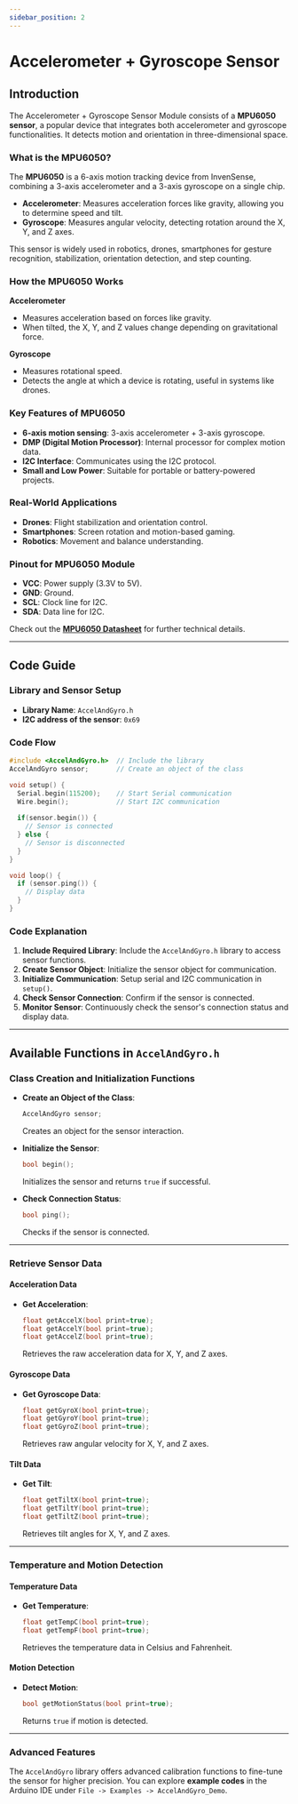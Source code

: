 ```yaml
---
sidebar_position: 2
---
```


# Accelerometer + Gyroscope Sensor

## Introduction
The Accelerometer + Gyroscope Sensor Module consists of a **MPU6050 sensor**, a popular device that integrates both accelerometer and gyroscope functionalities. It detects motion and orientation in three-dimensional space.

### What is the MPU6050?
The **MPU6050** is a 6-axis motion tracking device from InvenSense, combining a 3-axis accelerometer and a 3-axis gyroscope on a single chip.

- **Accelerometer**: Measures acceleration forces like gravity, allowing you to determine speed and tilt.
- **Gyroscope**: Measures angular velocity, detecting rotation around the X, Y, and Z axes.

This sensor is widely used in robotics, drones, smartphones for gesture recognition, stabilization, orientation detection, and step counting.

### How the MPU6050 Works
 
 **Accelerometer**
- Measures acceleration based on forces like gravity.
- When tilted, the X, Y, and Z values change depending on gravitational force.

**Gyroscope**
- Measures rotational speed.
- Detects the angle at which a device is rotating, useful in systems like drones.

### Key Features of MPU6050
- **6-axis motion sensing**: 3-axis accelerometer + 3-axis gyroscope.
- **DMP (Digital Motion Processor)**: Internal processor for complex motion data.
- **I2C Interface**: Communicates using the I2C protocol.
- **Small and Low Power**: Suitable for portable or battery-powered projects.

### Real-World Applications
- **Drones**: Flight stabilization and orientation control.
- **Smartphones**: Screen rotation and motion-based gaming.
- **Robotics**: Movement and balance understanding.

### Pinout for MPU6050 Module
- **VCC**: Power supply (3.3V to 5V).
- **GND**: Ground.
- **SCL**: Clock line for I2C.
- **SDA**: Data line for I2C.

Check out the **[MPU6050 Datasheet](https://invensense.tdk.com/wp-content/uploads/2015/02/MPU-6000-Datasheet1.pdf)** for further technical details.

---

## Code Guide

### Library and Sensor Setup

- **Library Name**: `AccelAndGyro.h`
- **I2C address of the sensor**: `0x69`

### Code Flow
```cpp
#include <AccelAndGyro.h>  // Include the library
AccelAndGyro sensor;       // Create an object of the class

void setup() {
  Serial.begin(115200);    // Start Serial communication
  Wire.begin();            // Start I2C communication
  
  if(sensor.begin()) {
    // Sensor is connected
  } else {
    // Sensor is disconnected
  }
}

void loop() {
  if (sensor.ping()) {
    // Display data
  }
}
```

### Code Explanation
1. **Include Required Library**: Include the `AccelAndGyro.h` library to access sensor functions.
2. **Create Sensor Object**: Initialize the sensor object for communication.
3. **Initialize Communication**: Setup serial and I2C communication in `setup()`.
4. **Check Sensor Connection**: Confirm if the sensor is connected.
5. **Monitor Sensor**: Continuously check the sensor's connection status and display data.

---

## Available Functions in `AccelAndGyro.h`

### Class Creation and Initialization Functions

- **Create an Object of the Class**:
  ```cpp
  AccelAndGyro sensor;
  ```
  Creates an object for the sensor interaction.

- **Initialize the Sensor**:
  ```cpp
  bool begin();
  ```
  Initializes the sensor and returns `true` if successful.

- **Check Connection Status**:
  ```cpp
  bool ping();
  ```
  Checks if the sensor is connected.

---

### Retrieve Sensor Data

#### Acceleration Data
- **Get Acceleration**:
  ```cpp
  float getAccelX(bool print=true);
  float getAccelY(bool print=true);
  float getAccelZ(bool print=true);
  ```
  Retrieves the raw acceleration data for X, Y, and Z axes.

#### Gyroscope Data
- **Get Gyroscope Data**:
  ```cpp
  float getGyroX(bool print=true);
  float getGyroY(bool print=true);
  float getGyroZ(bool print=true);
  ```
  Retrieves raw angular velocity for X, Y, and Z axes.

#### Tilt Data
- **Get Tilt**:
  ```cpp
  float getTiltX(bool print=true);
  float getTiltY(bool print=true);
  float getTiltZ(bool print=true);
  ```
  Retrieves tilt angles for X, Y, and Z axes.

---

### Temperature and Motion Detection

#### Temperature Data
- **Get Temperature**:
  ```cpp
  float getTempC(bool print=true);
  float getTempF(bool print=true);
  ```
  Retrieves the temperature data in Celsius and Fahrenheit.

#### Motion Detection
- **Detect Motion**:
  ```cpp
  bool getMotionStatus(bool print=true);
  ```
  Returns `true` if motion is detected.

---

### Advanced Features
The `AccelAndGyro` library offers advanced calibration functions to fine-tune the sensor for higher precision. You can explore **example codes** in the Arduino IDE under `File -> Examples -> AccelAndGyro_Demo`.